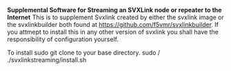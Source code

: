 **Supplemental Software for Streaming an SVXLink node or repeater to the Internet**
This is to supplement Svxlink created by either the svxlink image or the svxlinkbuilder both found at https://github.com/f5vmr/svxlinkbuilder.
If you attmept to install this in any other version of svxlink you shall have the responsibility of configuration yourself.

To install sudo git clone to your base directory.
sudo /
./svxlinkstreaming/install.sh
